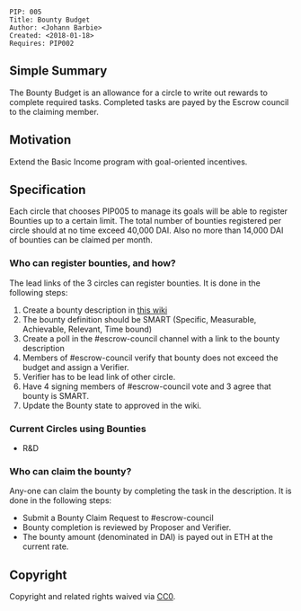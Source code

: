     PIP: 005
    Title: Bounty Budget
    Author: <Johann Barbie>
    Created: <2018-01-18>
    Requires: PIP002


## Simple Summary

The Bounty Budget is an allowance for a circle to write out rewards to complete required tasks. Completed tasks are payed by the Escrow council to the claiming member.

## Motivation
Extend the Basic Income program with goal-oriented incentives.

## Specification

Each circle that chooses PIP005 to manage its goals will be able to register Bounties up to a certain limit. The total number of bounties registered per circle should at no time exceed 40,000 DAI. Also no more than 14,000 DAI of bounties can be claimed per month.

### Who can register bounties, and how?

The lead links of the 3 circles can register bounties. It is done in the following steps:
1. Create a bounty description in [this wiki](https://github.com/parsec-labs/PIPs/wiki/Bounties)
2. The bounty definition should be SMART (Specific, Measurable, Achievable, Relevant, Time bound)
3. Create a poll in the #escrow-council channel with a link to the bounty description
4. Members of #escrow-council verify that bounty does not exceed the budget and assign a Verifier.
5. Verifier has to be lead link of other circle.
6. Have 4 signing members of #escrow-council vote and 3 agree that bounty is SMART.
7. Update the Bounty state to approved in the wiki.

### Current Circles using Bounties

- R&D


### Who can claim the bounty?

Any-one can claim the bounty by completing the task in the description. It is done in the following steps:
- Submit a Bounty Claim Request to #escrow-council
- Bounty completion is reviewed by Proposer and Verifier.
- The bounty amount (denominated in DAI) is payed out in ETH at the current rate.


## Copyright
Copyright and related rights waived via [CC0](https://creativecommons.org/publicdomain/zero/1.0/).
